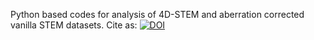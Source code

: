 Python based codes for analysis of 4D-STEM and aberration corrected vanilla STEM datasets. 
Cite as:
[![DOI](https://zenodo.org/badge/200996607.svg)](https://zenodo.org/badge/latestdoi/200996607)
